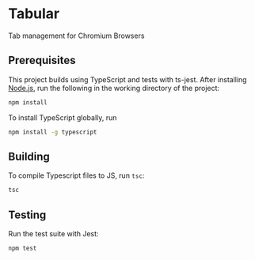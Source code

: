 # Tabular
Tab management for Chromium Browsers

## Prerequisites

This project builds using TypeScript and tests with ts-jest. After installing [Node.js](https://nodejs.org), run the following in the working directory of the project:
```sh
npm install
```
To install TypeScript globally, run
```sh
npm install -g typescript
```

## Building

To compile Typescript files to JS, run `tsc`:
```sh
tsc
```

## Testing

Run the test suite with Jest:
```sh
npm test
```
